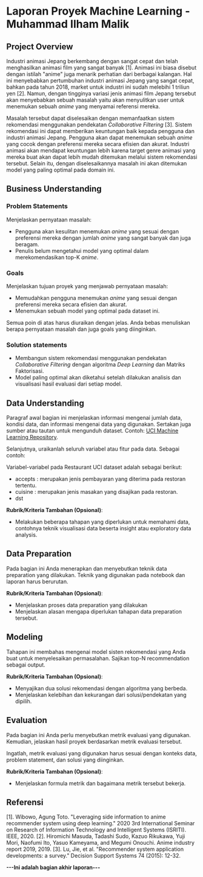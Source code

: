 # Laporan Proyek Machine Learning - Muhammad Ilham Malik

## Project Overview

Industri animasi Jepang berkembang dengan sangat cepat dan telah menghasilkan animasi film yang sangat banyak [1]. Animasi ini biasa disebut dengan istilah "anime" juga menarik perhatian dari berbagai kalangan. Hal ini menyebabkan pertumbuhan industri animasi Jepang yang sangat cepat, bahkan pada tahun 2018, market untuk industri ini sudah melebihi 1 triliun yen [2]. Namun, dengan tingginya variasi jenis animasi film Jepang tersebut akan menyebabkan sebuah masalah yaitu akan menyulitkan user untuk menemukan sebuah _anime_ yang menyamai referensi mereka.

Masalah tersebut dapat diselesaikan dengan memanfaatkan sistem rekomendasi menggunakan pendekatan _Collaborative Filtering_ [3]. Sistem rekomendasi ini dapat memberikan keuntungan baik kepada pengguna dan industri animasi Jepang. Pengguna akan dapat menemukan sebuah _anime_ yang cocok dengan preferensi mereka secara efisien dan akurat. Industri animasi akan mendapat keuntungan lebih karena target genre animasi yang mereka buat akan dapat lebih mudah ditemukan melalui sistem rekomendasi tersebut. Selain itu, dengan diselesaikannya masalah ini akan ditemukan model yang paling optimal pada domain ini.

## Business Understanding

### Problem Statements

Menjelaskan pernyataan masalah:
- Pengguna akan kesulitan menemukan _anime_ yang sesuai dengan preferensi mereka dengan jumlah _anime_ yang sangat banyak dan juga beragam.
- Penulis belum mengetahui model yang optimal dalam merekomendasikan top-K _anime_.

### Goals

Menjelaskan tujuan proyek yang menjawab pernyataan masalah:
- Memudahkan pengguna menemukan _anime_ yang sesuai dengan preferensi mereka secara efisien dan akurat.
- Menemukan sebuah model yang optimal pada dataset ini.

Semua poin di atas harus diuraikan dengan jelas. Anda bebas menuliskan berapa pernyataan masalah dan juga goals yang diinginkan.

### Solution statements
- Membangun sistem rekomendasi menggunakan pendekatan _Collaborative Filtering_ dengan algoritma _Deep Learning_ dan Matriks Faktorisasi.
- Model paling optimal akan diketahui setelah dilakukan analisis dan visualisasi hasil evaluasi dari setiap model.

## Data Understanding
Paragraf awal bagian ini menjelaskan informasi mengenai jumlah data, kondisi data, dan informasi mengenai data yang digunakan. Sertakan juga sumber atau tautan untuk mengunduh dataset. Contoh: [UCI Machine Learning Repository](https://archive.ics.uci.edu/ml/datasets/Restaurant+%26+consumer+data).

Selanjutnya, uraikanlah seluruh variabel atau fitur pada data. Sebagai contoh:  

Variabel-variabel pada Restaurant UCI dataset adalah sebagai berikut:
- accepts : merupakan jenis pembayaran yang diterima pada restoran tertentu.
- cuisine : merupakan jenis masakan yang disajikan pada restoran.
- dst

**Rubrik/Kriteria Tambahan (Opsional)**:
- Melakukan beberapa tahapan yang diperlukan untuk memahami data, contohnya teknik visualisasi data beserta insight atau exploratory data analysis.

## Data Preparation
Pada bagian ini Anda menerapkan dan menyebutkan teknik data preparation yang dilakukan. Teknik yang digunakan pada notebook dan laporan harus berurutan.

**Rubrik/Kriteria Tambahan (Opsional)**: 
- Menjelaskan proses data preparation yang dilakukan
- Menjelaskan alasan mengapa diperlukan tahapan data preparation tersebut.

## Modeling
Tahapan ini membahas mengenai model sisten rekomendasi yang Anda buat untuk menyelesaikan permasalahan. Sajikan top-N recommendation sebagai output.

**Rubrik/Kriteria Tambahan (Opsional)**: 
- Menyajikan dua solusi rekomendasi dengan algoritma yang berbeda.
- Menjelaskan kelebihan dan kekurangan dari solusi/pendekatan yang dipilih.

## Evaluation
Pada bagian ini Anda perlu menyebutkan metrik evaluasi yang digunakan. Kemudian, jelaskan hasil proyek berdasarkan metrik evaluasi tersebut.

Ingatlah, metrik evaluasi yang digunakan harus sesuai dengan konteks data, problem statement, dan solusi yang diinginkan.

**Rubrik/Kriteria Tambahan (Opsional)**: 
- Menjelaskan formula metrik dan bagaimana metrik tersebut bekerja.

## Referensi
[1]. Wibowo, Agung Toto. "Leveraging side information to anime recommender system using deep learning." 2020 3rd International Seminar on Research of Information Technology and Intelligent Systems (ISRITI). IEEE, 2020.
[2]. Hiromichi Masuda, Tadashi Sudo, Kazuo Rikukawa, Yuji Mori, Naofumi Ito, Yasuo Kameyama, and Megumi Onouchi. Anime industry report 2019, 2019.
[3]. Lu, Jie, et al. "Recommender system application developments: a survey." Decision Support Systems 74 (2015): 12-32.

**---Ini adalah bagian akhir laporan---**
